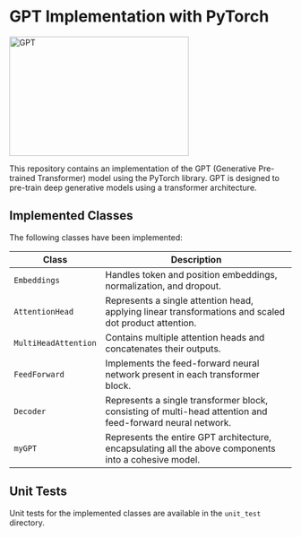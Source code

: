 # GPT Implementation with PyTorch

<div align="left">
    <img src="https://c0.lestechnophiles.com/c.clc2l.com/c/thumbnail256webp/t/D/a/Dall-E-hXSMxM.png" width="320" height="213" alt="GPT">
</div>

This repository contains an implementation of the GPT (Generative Pre-trained Transformer) model using the PyTorch library. GPT is designed to pre-train deep generative models using a transformer architecture.

## Implemented Classes

The following classes have been implemented:

| Class                | Description   |
|----------------------|---------------|
| `Embeddings`         | Handles token and position embeddings, normalization, and dropout. |
| `AttentionHead`      | Represents a single attention head, applying linear transformations and scaled dot product attention. |
| `MultiHeadAttention` | Contains multiple attention heads and concatenates their outputs. |
| `FeedForward`        | Implements the feed-forward neural network present in each transformer block. |
| `Decoder`            | Represents a single transformer block, consisting of multi-head attention and feed-forward neural network. |
| `myGPT`              | Represents the entire GPT architecture, encapsulating all the above components into a cohesive model. |

## Unit Tests

Unit tests for the implemented classes are available in the `unit_test` directory.
